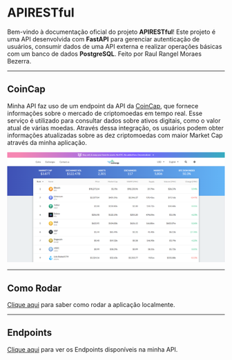 # APIRESTful

Bem-vindo à documentação oficial do projeto **APIRESTful**! Este projeto é uma API desenvolvida com **FastAPI** para gerenciar autenticação de usuários, consumir dados de uma API externa e realizar operações básicas com um banco de dados **PostgreSQL**. Feito por Raul Rangel Moraes Bezerra.

---

## CoinCap

Minha API faz uso de um endpoint da API da [CoinCap](https://coincap.io), que fornece informações sobre o mercado de criptomoedas em tempo real. Esse serviço é utilizado para consultar dados sobre ativos digitais, como o valor atual de várias moedas. Através dessa integração, os usuários podem obter informações atualizadas sobre as dez criptomoedas com maior Market Cap através da minha aplicação.

![CoinCap](img/coincap.png)

---

## Como Rodar

[Clique aqui](setup.md) para saber como rodar a aplicação localmente.

---

## Endpoints

[Clique aqui](endpoints.md) para ver os Endpoints disponíveis na minha API.